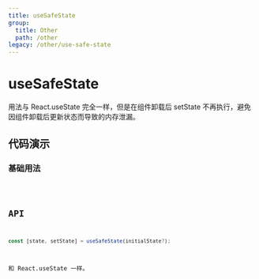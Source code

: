 ```yaml
---
title: useSafeState
group:
  title: Other
  path: /other
legacy: /other/use-safe-state
---
```


# useSafeState

用法与 React.useState 完全一样，但是在组件卸载后 setState 不再执行，避免因组件卸载后更新状态而导致的内存泄漏。

## 代码演示

### 基础用法

<code src="./demos/Demo1.tsx" />

## API

```typescript
const [state, setState] = useSafeState(initialState?);
```

和 React.useState 一样。
